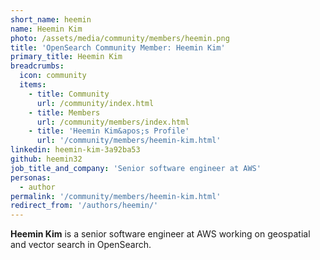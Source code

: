 ```yaml
---
short_name: heemin
name: Heemin Kim
photo: /assets/media/community/members/heemin.png
title: 'OpenSearch Community Member: Heemin Kim'
primary_title: Heemin Kim
breadcrumbs:
  icon: community
  items:
    - title: Community
      url: /community/index.html
    - title: Members
      url: /community/members/index.html
    - title: 'Heemin Kim&apos;s Profile'
      url: '/community/members/heemin-kim.html'
linkedin: heemin-kim-3a92ba53
github: heemin32
job_title_and_company: 'Senior software engineer at AWS'
personas:
  - author
permalink: '/community/members/heemin-kim.html'
redirect_from: '/authors/heemin/'
---
```

**Heemin Kim** is a senior software engineer at AWS working on geospatial and vector search in OpenSearch.
 
